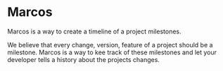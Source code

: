 # Marcos

Marcos is a way to create a timeline of a project milestones.

We believe that every change, version, feature of a project should be a milestone. Marcos is a way to kee track of these milestones 
and let your developer tells a history about the projects changes.

